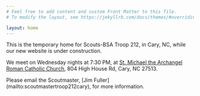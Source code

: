 ```yaml
---
# Feel free to add content and custom Front Matter to this file.
# To modify the layout, see https://jekyllrb.com/docs/themes/#overriding-theme-defaults

layout: home
---
```


 <link href='https://cdnjs.cloudflare.com/ajax/libs/fullcalendar/3.10.2/fullcalendar.min.css' rel='stylesheet' />
  <script src='https://cdnjs.cloudflare.com/ajax/libs/moment.js/2.24.0/moment.min.js'></script>
  <script src='https://cdnjs.cloudflare.com/ajax/libs/jquery/3.5.1/jquery.min.js'></script>
  <script src='https://cdnjs.cloudflare.com/ajax/libs/fullcalendar/5.11.5/main.min.js'></script>
  <script>
   document.addEventListener("DOMContentLoaded", function () {
    var calendarEl = document.getElementById("calendar");
    var calendar = new FullCalendar.Calendar(calendarEl, {
     initialView: "dayGridMonth",
     headerToolbar: {
      left: "prev,next today",
      center: "title",
      right: "dayGridMonth,timeGridWeek,timeGridDay",
     },
     // plugins: [DayGridPlugin, iCalendarPlugin],
     events: {
      url: "https://scoutbook.scouting.org/ics/17175.5321B.ics",
      format: "ics",
     },
   });
  calendar.render();
 });
  </script>
This is the temporary home for Scouts-BSA Troop 212, in Cary, NC, while our new website is under construction. 

We meet on Wednesday nights at 7:30 PM, at [St. Michael the Archangel Roman Catholic Church](https://maps.app.goo.gl/SW6FWttWySoMRwZM9), 804 High House Rd, Cary, NC 27513.
<div id='calendar'></div>
Please email the Scoutmaster, [Jim Fuller](mailto:scoutmastertroop212cary), for more information.
